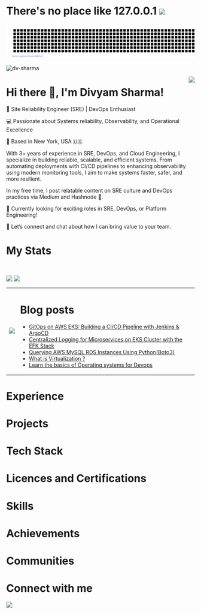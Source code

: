 # There's no place like 127.0.0.1 <img src="https://raw.githubusercontent.com/MartinHeinz/MartinHeinz/master/wave.gif" height="21">
![gitartwork](gitartwork.svg)



<p align="left"> <img src="https://komarev.com/ghpvc/?username=dv-sharma&label=Profile%20views&color=0e75b6&style=flat" alt="dv-sharma" /> </p>

<a href="https://www.linkedin.com/in/divyam-sharma0501/"><img src="https://miro.medium.com/v2/resize:fit:1400/1*7b9QTCP42NrJQDKsSL958Q.gif" align="right" height="300"></a>


# Hi there 👋, I'm Divyam Sharma!
🚀 Site Reliability Engineer (SRE) | DevOps Enthusiast

💻 Passionate about Systems reliability, Observability, and Operational Excellence

📍 Based in New York, USA 🇺🇸

With 3+ years of experience in SRE, DevOps, and Cloud Engineering, I specialize in building reliable, scalable, and efficient systems. From automating deployments with CI/CD pipelines to enhancing observability using modern monitoring tools, I aim to make systems faster, safer, and more resilient.

In my free time, I post relatable content on SRE culture and DevOps practices via Medium and Hashnode 📝.

🚨 Currently looking for exciting roles in SRE, DevOps, or Platform Engineering!

💼 Let’s connect and chat about how I can bring value to your team.


# My Stats

<br/>
<p align="left">
  <img width="49.5%" src="https://github-readme-stats.vercel.app/api?username=dv-sharma&show_icons=true&theme=gruvbox&hide_border=true&&include_all_commits=true" />
    <img width="49.5%" src="https://github-readme-streak-stats.herokuapp.com/?user=dv-sharma&theme=gruvbox&hide_border=true" />
</p>

<table>
<tr>
<td><img src="https://github-readme-stats.vercel.app/api/top-langs/?username=dv-sharma&langs_count=10&count_private=true&layout=compact&theme=tokyonight"/></td>

<td>

# Blog posts
<!-- BLOG-POST-LIST:START -->
- [GitOps on AWS EKS: Building a CI/CD Pipeline with Jenkins &amp; ArgoCD](https://medium.com/@divyam.sharma3/gitops-on-aws-eks-building-a-ci-cd-pipeline-with-jenkins-argocd-6965892b6da0?source=rss-a80def30090d------2)
- [Centralized Logging for Microservices on EKS Cluster with the EFK Stack](https://medium.com/@divyam.sharma3/centralized-logging-for-microservices-on-eks-cluster-with-the-efk-stack-3d87f9d32f1f?source=rss-a80def30090d------2)
- [Querying AWS MySQL RDS Instances Using Python&lpar;Boto3&rpar;](https://medium.com/@divyam.sharma3/querying-aws-mysql-rds-instances-using-python-boto3-an-automated-approach-5f71dec17984?source=rss-a80def30090d------2)
- [What is Virtualization ?](https://medium.com/@divyam.sharma3/what-is-virtualization-9ac755e8c5c8?source=rss-a80def30090d------2)
- [Learn the basics of Operating systems for Devops](https://medium.com/@divyam.sharma3/learn-the-basics-of-operating-systems-for-devops-3b078ad3a0ba?source=rss-a80def30090d------2)
<!-- BLOG-POST-LIST:END -->
</td>
</tr>
</table>

# Experience
# Projects
# Tech Stack
# Licences and Certifications
# Skills
# Achievements
# Communities
# Connect with me 
<a href="https://www.linkedin.com/in/divyam-sharma0501/"><img height="30" src="https://github.com/anirudhbelwadi/anirudhbelwadi/blob/master/images/linkedin.png"></a>&nbsp;&nbsp;


<!---
dv-sharma/dv-sharma is a ✨ special ✨ repository because its `README.md` (this file) appears on your GitHub profile.
You can click the Preview link to take a look at your changes.
--->
